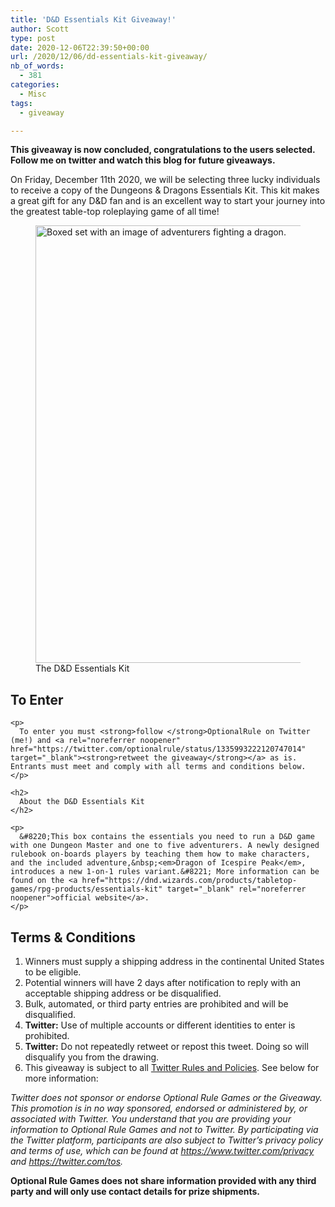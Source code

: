 ```yaml
---
title: 'D&D Essentials Kit Giveaway!'
author: Scott
type: post
date: 2020-12-06T22:39:50+00:00
url: /2020/12/06/dd-essentials-kit-giveaway/
nb_of_words:
  - 381
categories:
  - Misc
tags:
  - giveaway

---
```

**This giveaway is now concluded, congratulations to the users selected. Follow me on twitter and watch this blog for future giveaways.**

On Friday, December 11th 2020, we will be selecting three lucky individuals to receive a copy of the Dungeons & Dragons Essentials Kit. This kit makes a great gift for any D&D fan and is an excellent way to start your journey into the greatest table-top roleplaying game of all time!

<div class="wp-block-columns">
  <div class="wp-block-column" style="flex-basis:33.33%">
    <figure class="wp-block-image size-large"><img loading="lazy" width="543" height="700" src="https://optionalrule.com/wp-content/uploads/2020/12/EssentialsKit.jpg" alt="Boxed set with an image of adventurers fighting a dragon." class="wp-image-79" srcset="https://optionalrule.com/wp-content/uploads/2020/12/EssentialsKit.jpg 543w, https://optionalrule.com/wp-content/uploads/2020/12/EssentialsKit-233x300.jpg 233w" sizes="(max-width: 543px) 100vw, 543px" /><figcaption>The D&D Essentials Kit</figcaption></figure>
  </div>
  
  <div class="wp-block-column" style="flex-basis:66.66%">
    <h2>
      To Enter
    </h2>
    
    <p>
      To enter you must <strong>follow </strong>OptionalRule on Twitter (me!) and <a rel="noreferrer noopener" href="https://twitter.com/optionalrule/status/1335993222120747014" target="_blank"><strong>retweet the giveaway</strong></a> as is. Entrants must meet and comply with all terms and conditions below.
    </p>
    
    <h2>
      About the D&D Essentials Kit
    </h2>
    
    <p>
      &#8220;This box contains the essentials you need to run a D&D game with one Dungeon Master and one to five adventurers. A newly designed rulebook on-boards players by teaching them how to make characters, and the included adventure,&nbsp;<em>Dragon of Icespire Peak</em>, introduces a new 1-on-1 rules variant.&#8221; More information can be found on the <a href="https://dnd.wizards.com/products/tabletop-games/rpg-products/essentials-kit" target="_blank" rel="noreferrer noopener">official website</a>.
    </p>
  </div>
</div>

## Terms & Conditions

  1. Winners must supply a shipping address in the continental United States to be eligible.
  2. Potential winners will have 2 days after notification to reply with an acceptable shipping address or be disqualified.
  3. Bulk, automated, or third party entries are prohibited and will be disqualified.
  4. **Twitter:** Use of multiple accounts or different identities to enter is prohibited.
  5. **Twitter:** Do not repeatedly retweet or repost this tweet. Doing so will disqualify you from the drawing.
  6. This giveaway is subject to all <a rel="noreferrer noopener" href="https://help.twitter.com/en/rules-and-policies/twitter-contest-rules" data-type="URL" data-id="https://help.twitter.com/en/rules-and-policies/twitter-contest-rules" target="_blank">Twitter Rules and Policies</a>. See below for more information:

_Twitter does not sponsor or endorse Optional Rule Games or the Giveaway. This promotion is in no way sponsored, endorsed or administered by, or associated with Twitter. You understand that you are providing your information to Optional Rule Games and not to Twitter. By participating via the Twitter platform, participants are also subject to Twitter’s privacy policy and terms of use, which can be found at <a rel="noreferrer noopener" href="https://www.twitter.com/privacy" target="_blank">https://www.twitter.com/privacy</a> and <a rel="noreferrer noopener" href="https://twitter.com/tos" target="_blank">https://twitter.com/tos</a>._

**Optional Rule Games does not share information provided with any third party and will only use contact details for prize shipments.**